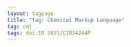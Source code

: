 ```yaml
---
layout: tagpage
title: "Tag: Chemical Markup Language"
tag: cml
tags: doi:10.1021/CI034244P
---
```

